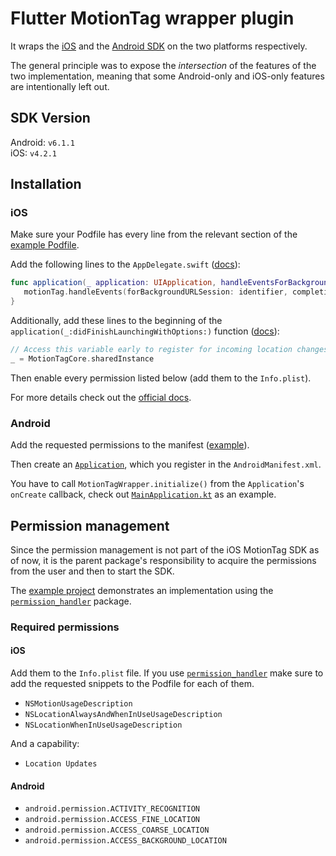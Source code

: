 # Flutter MotionTag wrapper plugin

It wraps the [iOS](https://api.motion-tag.de/developer/ios) and the [Android
SDK](https://api.motion-tag.de/developer/android) on the two platforms
respectively.

The general principle was to expose the _intersection_ of the features of the
two implementation, meaning that some Android-only and iOS-only features are
intentionally left out.

## SDK Version
Android: `v6.1.1`\
iOS: `v4.2.1`


## Installation
### iOS
Make sure your Podfile has every line from the relevant section of the [example
Podfile](example/ios/Podfile#L37-L62).

Add the following lines to the `AppDelegate.swift`
([docs](https://api.motion-tag.de/developer/ios#6-setup)):
```swift
func application(_ application: UIApplication, handleEventsForBackgroundURLSession identifier: String, completionHandler: @escaping () -> Void) {
   motionTag.handleEvents(forBackgroundURLSession: identifier, completionHandler: completionHandler)
}
```

Additionally, add these lines to the beginning of the
`application(_:didFinishLaunchingWithOptions:)` function
([docs](https://api.motion-tag.de/developer/ios#6-setup)):

```swift
// Access this variable early to register for incoming location changes, see https://api.motion-tag.de/developer/ios#6-setup
_ = MotionTagCore.sharedInstance
```

Then enable every permission listed below (add them to the `Info.plist`).

For more details check out the [official
docs](https://api.motion-tag.de/developer/ios#6-setup).

### Android
Add the requested permissions to the manifest
([example](example/android/app/src/main/AndroidManifest.xml#L4-L7)).

Then create an
[`Application`](https://developer.android.com/reference/android/app/Application),
which you register in the `AndroidManifest.xml`.

You have to call `MotionTagWrapper.initialize()` from the `Application`'s
`onCreate` callback, check out
[`MainApplication.kt`](example/android/app/src/main/kotlin/de/motiontag/motiontag_sdk_example/MainApplication.kt)
as an example.

## Permission management
Since the permission management is not part of the iOS MotionTag SDK as of now,
it is the parent package's responsibility to acquire the permissions from the
user and then to start the SDK.

The [example project](example) demonstrates an implementation using the
[`permission_handler`](https://pub.dev/packages/permission_handler) package.

### Required permissions
#### iOS
Add them to the `Info.plist` file. If you use
[`permission_handler`](https://pub.dev/packages/permission_handler) make sure to
add the requested snippets to the Podfile for each of them.
- `NSMotionUsageDescription`
- `NSLocationAlwaysAndWhenInUseUsageDescription`
- `NSLocationWhenInUseUsageDescription`

And a capability:
- `Location Updates`

#### Android
- `android.permission.ACTIVITY_RECOGNITION`
- `android.permission.ACCESS_FINE_LOCATION`
- `android.permission.ACCESS_COARSE_LOCATION`
- `android.permission.ACCESS_BACKGROUND_LOCATION`

